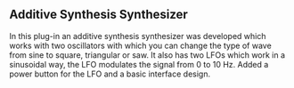 ## Additive Synthesis Synthesizer

In this plug-in an additive synthesis synthesizer was developed which works with two oscillators with which you can change the type of wave from sine to square, triangular or saw. It also has two LFOs which work in a sinusoidal way, the LFO modulates the signal from 0 to 10 Hz. Added a power button for the LFO and a basic interface design.
